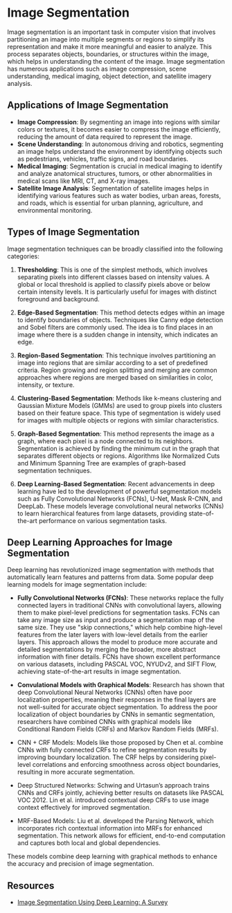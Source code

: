 # Image Segmentation

Image segmentation is an important task in computer vision that involves partitioning an image into multiple segments or regions to simplify its representation and make it more meaningful and easier to analyze. This process separates objects, boundaries, or structures within the image, which helps in understanding the content of the image. Image segmentation has numerous applications such as image compression, scene understanding, medical imaging, object detection, and satellite imagery analysis.


## Applications of Image Segmentation

- **Image Compression**: By segmenting an image into regions with similar colors or textures, it becomes easier to compress the image efficiently, reducing the amount of data required to represent the image.
- **Scene Understanding**: In autonomous driving and robotics, segmenting an image helps understand the environment by identifying objects such as pedestrians, vehicles, traffic signs, and road boundaries.
- **Medical Imaging**: Segmentation is crucial in medical imaging to identify and analyze anatomical structures, tumors, or other abnormalities in medical scans like MRI, CT, and X-ray images.
- **Satellite Image Analysis**: Segmentation of satellite images helps in identifying various features such as water bodies, urban areas, forests, and roads, which is essential for urban planning, agriculture, and environmental monitoring.

## Types of Image Segmentation

Image segmentation techniques can be broadly classified into the following categories:

1. **Thresholding**: This is one of the simplest methods, which involves separating pixels into different classes based on intensity values. A global or local threshold is applied to classify pixels above or below certain intensity levels. It is particularly useful for images with distinct foreground and background.

2. **Edge-Based Segmentation**: This method detects edges within an image to identify boundaries of objects. Techniques like Canny edge detection and Sobel filters are commonly used. The idea is to find places in an image where there is a sudden change in intensity, which indicates an edge.

3. **Region-Based Segmentation**: This technique involves partitioning an image into regions that are similar according to a set of predefined criteria. Region growing and region splitting and merging are common approaches where regions are merged based on similarities in color, intensity, or texture.

4. **Clustering-Based Segmentation**: Methods like k-means clustering and Gaussian Mixture Models (GMMs) are used to group pixels into clusters based on their feature space. This type of segmentation is widely used for images with multiple objects or regions with similar characteristics.

5. **Graph-Based Segmentation**: This method represents the image as a graph, where each pixel is a node connected to its neighbors. Segmentation is achieved by finding the minimum cut in the graph that separates different objects or regions. Algorithms like Normalized Cuts and Minimum Spanning Tree are examples of graph-based segmentation techniques.

6. **Deep Learning-Based Segmentation**: Recent advancements in deep learning have led to the development of powerful segmentation models such as Fully Convolutional Networks (FCNs), U-Net, Mask R-CNN, and DeepLab. These models leverage convolutional neural networks (CNNs) to learn hierarchical features from large datasets, providing state-of-the-art performance on various segmentation tasks.

## Deep Learning Approaches for Image Segmentation

Deep learning has revolutionized image segmentation with methods that automatically learn features and patterns from data. Some popular deep learning models for image segmentation include:

- **Fully Convolutional Networks (FCNs)**: These networks replace the fully connected layers in traditional CNNs with convolutional layers, allowing them to make pixel-level predictions for segmentation tasks. FCNs can take any image size as input and produce a segmentation map of the same size. They use "skip connections," which help combine high-level features from the later layers with low-level details from the earlier layers. This approach allows the model to produce more accurate and detailed segmentations by merging the broader, more abstract information with finer details. FCNs have shown excellent performance on various datasets, including PASCAL VOC, NYUDv2, and SIFT Flow, achieving state-of-the-art results in image segmentation.



- **Convulational Models with Graphical Models**: Research has shown that deep Convolutional Neural Networks (CNNs) often have poor localization properties, meaning their responses in the final layers are not well-suited for accurate object segmentation. To address the poor localization of object boundaries by CNNs in semantic segmentation, researchers have combined CNNs with graphical models like Conditional Random Fields (CRFs) and Markov Random Fields (MRFs).

 - CNN + CRF Models: Models like those proposed by Chen et al. combine CNNs with fully connected CRFs to refine segmentation results by improving boundary localization. The CRF helps by considering pixel-level correlations and enforcing smoothness across object boundaries, resulting in more accurate segmentation.

 - Deep Structured Networks: Schwing and Urtasun’s approach trains CNNs and CRFs jointly, achieving better results on datasets like PASCAL VOC 2012. Lin et al. introduced contextual deep CRFs to use image context effectively for improved segmentation.

 - MRF-Based Models: Liu et al. developed the Parsing Network, which incorporates rich contextual information into MRFs for enhanced segmentation. This network allows for efficient, end-to-end computation and captures both local and global dependencies.



These models combine deep learning with graphical methods to enhance the accuracy and precision of image segmentation.

## Resources
- [Image Segmentation Using Deep Learning: A Survey](https://medium.com/swlh/image-segmentation-using-deep-learning-a-survey-e37e0f0a1489)
